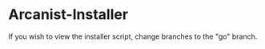Arcanist-Installer
==================

If you wish to view the installer script, change branches to the "go" branch.

